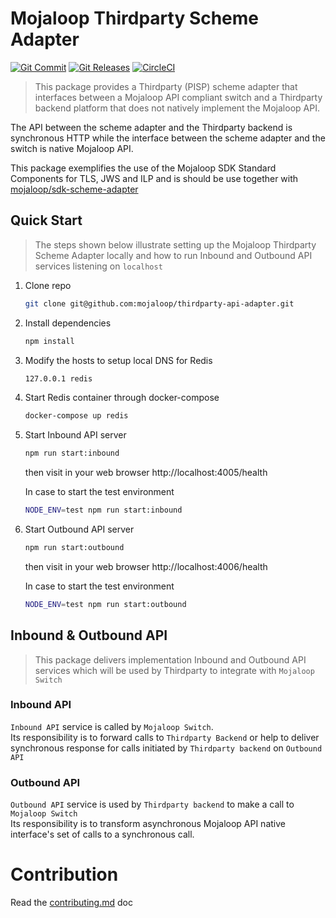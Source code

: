 # Mojaloop Thirdparty Scheme Adapter
[![Git Commit](https://img.shields.io/github/last-commit/mojaloop/thirdparty-scheme-adapter.svg?style=flat)](https://github.com/mojaloop/thirdparty-scheme-adapter/commits/master)
[![Git Releases](https://img.shields.io/github/release/mojaloop/thirdparty-scheme-adapter.svg?style=flat)](https://github.com/mojaloop/thirdparty-scheme-adapter/releases)
[![CircleCI](https://circleci.com/gh/mojaloop/thirdparty-scheme-adapter.svg?style=svg)](https://circleci.com/gh/mojaloop/thirdparty-scheme-adapter)

> This package provides a Thirdparty (PISP) scheme adapter that interfaces between a Mojaloop API compliant switch and a Thirdparty backend platform that does not natively implement the Mojaloop API.

The API between the scheme adapter and the Thirdparty backend is synchronous HTTP while the interface between the scheme adapter and the switch is native Mojaloop API.

This package exemplifies the use of the Mojaloop SDK Standard Components for TLS, JWS and ILP and is should be use together with [mojaloop/sdk-scheme-adapter](https://github.com/mojaloop/sdk-scheme-adapter)


## Quick Start
> The steps shown below illustrate setting up the Mojaloop Thirdparty Scheme Adapter locally and how to run Inbound  and Outbound API services listening on `localhost`

1. Clone repo
   ```bash
   git clone git@github.com:mojaloop/thirdparty-api-adapter.git
   ```
2. Install dependencies
   ```bash
   npm install
   ```
3. Modify the hosts to setup local DNS for Redis
   ```bash
   127.0.0.1 redis
   ```
4. Start Redis container through docker-compose
   ```bash
   docker-compose up redis
   ```
5. Start Inbound API server 
   ```bash
   npm run start:inbound
   ```
   then visit in your web browser http://localhost:4005/health
   
   In case to start the test environment
   ```bash
   NODE_ENV=test npm run start:inbound
   ```
6. Start Outbound API server
   ```bash
   npm run start:outbound
   ```
   then visit in your web browser http://localhost:4006/health

   In case to start the test environment
   ```bash
   NODE_ENV=test npm run start:outbound
   ```

## Inbound & Outbound API
> This package delivers implementation Inbound and Outbound API services which will be used by Thirdparty to integrate with `Mojaloop Switch`

### Inbound API
  `Inbound API` service is called by `Mojaloop Switch`.  
  Its responsibility is to forward calls to `Thirdparty Backend` or help to deliver synchronous response for calls initiated by `Thirdparty backend` on `Outbound API`

### Outbound API
  `Outbound API` service is used by `Thirdparty backend` to make a call to `Mojaloop Switch`  
  Its responsibility is to transform asynchronous Mojaloop API native interface's set of calls to a synchronous call.

# Contribution
Read the [contributing.md](./contributing.md) doc